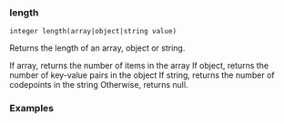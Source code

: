 ### length

```
integer length(array|object|string value)
```

Returns the length of an array, object or string.

If array, returns the number of items in the array
If object, returns the number of key-value pairs in the object
If string, returns the number of codepoints in the string
Otherwise, returns null.

### Examples


